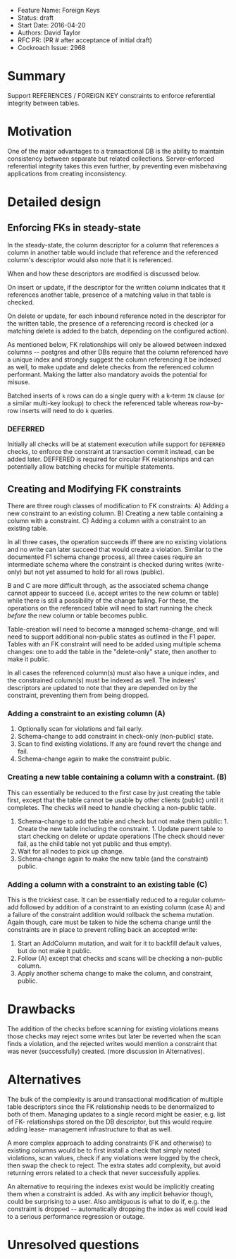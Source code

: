   - Feature Name: Foreign Keys
  - Status: draft
  - Start Date: 2016-04-20
  - Authors: David Taylor
  - RFC PR: (PR # after acceptance of initial draft)
  - Cockroach Issue: 2968


  # Summary
  Support REFERENCES / FOREIGN KEY constraints to enforce referential integrity
  between tables.

  # Motivation
  One of the major advantages to a transactional DB is the ability to maintain
  consistency between separate but related collections.
  Server-enforced referential integrity takes this even further, by preventing
  even misbehaving applications from creating inconsistency.

  # Detailed design

  ## Enforcing FKs in steady-state
  In the steady-state, the column descriptor for a column that references a column
  in another table would include that reference and the referenced column's
  descriptor would  also note that it is referenced.

  When and how these descriptors are modified is discussed below.

  On insert or update, if the descriptor for the written column indicates that
  it references another table, presence of a matching value in that table is checked.

  On delete or update, for each inbound reference noted in the descriptor for the
  written table, the presence of a referencing record is checked (or a matching
  delete is added to the batch, depending on the configured action).

  As mentioned below, FK relationships will only be allowed between indexed
  columns -- postgres and other DBs require that the column referenced have a
  unique index and strongly suggest the column referencing it be indexed as well,
  to make update and delete checks from the referenced column performant.
  Making the latter also mandatory avoids the potential for misuse.

  Batched inserts of `k` rows can do a single query with a k-term `IN` clause
  (or a similar multi-key lookup) to check the referenced table whereas
  row-by-row inserts will need to do `k` queries.

  ### DEFERRED
  Initially all checks will be at statement execution while support for `DEFERRED`
  checks, to enforce the constraint at transaction commit instead, can be added
  later.
  DEFFERED is required for circular FK relationships and can potentially
  allow batching checks for multiple statements.

  ## Creating and Modifying FK constraints
  There are three rough classes of modification to FK constraints:
  A) Adding a new constraint to an existing column.
  B) Creating a new table containing a column with a constraint.
  C) Adding a column with a constraint to an existing table.

  In all three cases, the operation succeeds iff there are no existing
  violations and no write can later succeed that would create a violation.
  Similar to the documented F1 schema change process, all three cases require an
  intermediate schema where the constraint is checked during writes (write-only)
  but not yet assumed to hold for all rows (public).

  B and C are more difficult through, as the associated schema change cannot
  appear to succeed (i.e. accept writes to the new column or table) while there
  is still a possibility of the change failing. For these, the operations on the
  referenced table will need to start running the check *before* the new column or
  table becomes public.

  Table-creation will need to become a managed schema-change, and will need to
  support additional non-public states as outlined in the F1 paper. Tables
  with an FK constraint will need to be added using multiple schema changes: one
  to add the table in the "delete-only" state, then another to make it public.

  In all cases the referenced column(s) must also have a unique index, and the
  constrained column(s) must be indexed as well. The indexes' descriptors are
  updated to note that they are depended on by the constraint, preventing them
  from being dropped.

  ### Adding a constraint to an existing column (A)

  1. Optionally scan for violations and fail early.
  1. Schema-change to add constraint in check-only (non-public) state.
  1. Scan to find existing violations. If any are found revert the change and fail.
  1. Schema-change again to make the constraint public.

  ### Creating a new table containing a column with a constraint. (B)
  This can essentially be reduced to the first case by just creating the table
  first, except that the table cannot be usable by other clients (public) until
  it completes. The checks will need to handle checking a non-public table.

  1. Schema-change to add the table and check but not make them public:
    1. Create the new table including the constraint.
    1. Update parent table to start checking on delete or update operations
       (The check should never fail, as the child table not yet public and thus empty).
  1. Wait for all nodes to pick up change.
  1. Schema-change again to make the new table (and the constraint) public.

  ### Adding a column with a constraint to an existing table (C)
  This is the trickiest case. It can be essentially reduced to a regular column-add
  followed by addition of a constraint to an existing column (case A) and a
  failure of the constraint addition would rollback the schema mutation. Again
  though, care must be taken to hide the schema change until the constraints are
  in place to prevent rolling back an accepted write:

  1. Start an AddColumn mutation, and wait for it to backfill default values, but do not make it public.
  1. Follow (A) except that checks and scans will be checking a non-public column.
  1. Apply another schema change to make the column, and constraint, public.

  # Drawbacks
  The addition of the checks before scanning for existing violations means those
  checks may reject some writes but later be reverted when the scan finds a
  violation, and the rejected writes would mention a constraint that was never
  (successfully) created. (more discussion in Alternatives).

  # Alternatives
  The bulk of the complexity is around transactional modification of multiple
  table descriptors since the FK relationship needs to be denormalized to both
  of them. Managing updates to a single record might be easier, e.g. list of FK-
  relationships stored on the DB descriptor, but this would require adding lease-
  management infrastructure to that as well.

  A more complex approach to adding constraints (FK and otherwise) to existing
  columns would be to first install a check that simply noted violations, scan
  values, check if any violations were logged by the check, then swap the check
  to reject. The extra states add complexity, but avoid returning errors related
  to a check that never successfully applies.

  An alternative to requiring the indexes exist would be implicitly creating them
  when a constraint is added. As with any implicit behavior though, could be
  surprising to a user. Also ambiguous is what to do if, e.g. the constraint is
  dropped -- automatically dropping the index as well could lead to a serious
  performance regression or outage.

  # Unresolved questions
